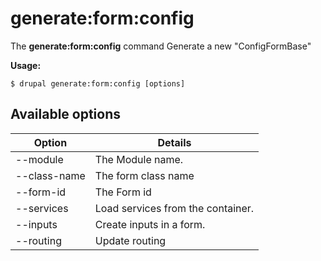 # generate:form:config
The **generate:form:config** command Generate a new "ConfigFormBase"

**Usage:**
```
$ drupal generate:form:config [options] 
```

## Available options
Option | Details
-------|-------------
--module | The Module name.
--class-name | The form class name
--form-id | The Form id
--services | Load services from the container.
--inputs | Create inputs in a form.
--routing | Update routing
